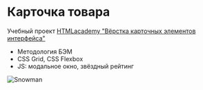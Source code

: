 # Карточка товара

Учебный проект [HTMLacademy "Вёрстка карточных элементов интерфейса"](https://htmlacademy.ru/skills/card-layout/payment)

- Методология БЭМ
- CSS Grid, CSS Flexbox
- JS: модальное окно, звёздный рейтинг

![Snowman](https://github.com/Bondvik/card-snowman/blob/main/pic/presentation.gif)
